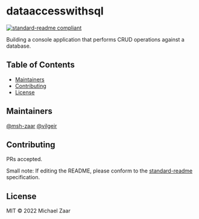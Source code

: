 # dataaccesswithsql

[![standard-readme compliant](https://img.shields.io/badge/standard--readme-OK-green.svg?style=flat-square)](https://github.com/RichardLitt/standard-readme)

Building a console application that performs CRUD operations against a database.

## Table of Contents

- [Maintainers](#maintainers)
- [Contributing](#contributing)
- [License](#license)

## Maintainers

[@msh-zaar](https://github.com/msh-zaar)
[@vilgeir](https://github.com/Vilgeir)

## Contributing

PRs accepted.

Small note: If editing the README, please conform to the [standard-readme](https://github.com/RichardLitt/standard-readme) specification.

## License

MIT © 2022 Michael Zaar
